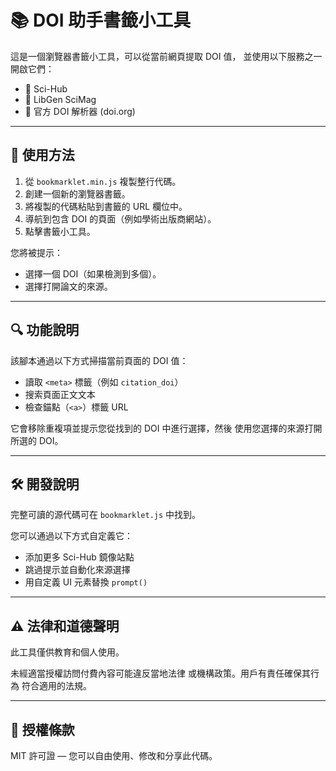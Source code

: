 # 📚 DOI 助手書籤小工具

這是一個瀏覽器書籤小工具，可以從當前網頁提取 DOI 值，
並使用以下服務之一開啟它們：

- 🧪 Sci-Hub
- 📘 LibGen SciMag
- 🔗 官方 DOI 解析器 (doi.org)

---

## 🚀 使用方法

1. 從 `bookmarklet.min.js` 複製整行代碼。
2. 創建一個新的瀏覽器書籤。
3. 將複製的代碼粘貼到書籤的 URL 欄位中。
4. 導航到包含 DOI 的頁面（例如學術出版商網站）。
5. 點擊書籤小工具。

您將被提示：

- 選擇一個 DOI（如果檢測到多個）。
- 選擇打開論文的來源。

---

## 🔍 功能說明

該腳本通過以下方式掃描當前頁面的 DOI 值：

- 讀取 `<meta>` 標籤（例如 `citation_doi`）
- 搜索頁面正文文本
- 檢查錨點（`<a>`）標籤 URL

它會移除重複項並提示您從找到的 DOI 中進行選擇，然後
使用您選擇的來源打開所選的 DOI。

---

## 🛠 開發說明

完整可讀的源代碼可在 `bookmarklet.js` 中找到。

您可以通過以下方式自定義它：

- 添加更多 Sci-Hub 鏡像站點
- 跳過提示並自動化來源選擇
- 用自定義 UI 元素替換 `prompt()`

---

## ⚠ 法律和道德聲明

此工具僅供教育和個人使用。

未經適當授權訪問付費內容可能違反當地法律
或機構政策。用戶有責任確保其行為
符合適用的法規。

---

## 📄 授權條款

MIT 許可證 — 您可以自由使用、修改和分享此代碼。

        
